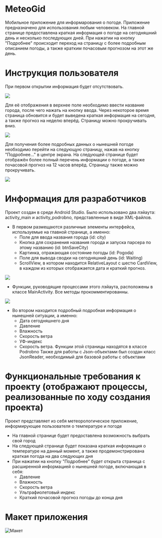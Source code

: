 # MeteoGid
Мобильное приложение для информарования о погоде. 
Приложение предназначено для использования любым человеком. На главной странице предоставлена краткая информация о погоде на сегодняшний день и несколько последующих дней. При нажатии на кнопку "Подробнее" происходит переход на страницу с более подробным описанием погоды, а также кратким почасовым прогнозом на этот же день. 

# Инструкция пользователя
При первом открытии информация будет отсутствовать. 

![](https://github.com/Polyak237/MeteoGid/blob/d7b5eacc386f196bab94586a359ca4e28c026238/%D0%9D%D0%B0%D1%87.%20%D1%81%D1%82%D1%80%D0%B0%D0%BD%D0%B8%D1%86%D0%B0.jpg)

Для её отображения в верхнее поле необходимо ввести название города, после чего нажать на кнопку ввода. Через некоторое время страница обновится и будет выведена краткая информация на сегодня, а также прогноз на неделю вперёд. Страницу можно прокручивать вниз. 

![](https://github.com/Polyak237/MeteoGid/blob/d7b5eacc386f196bab94586a359ca4e28c026238/%D0%9E%D0%B1%D0%BD%D0%BE%D0%B2%D0%BB.%20%D0%BD%D0%B0%D1%87.%20%D1%81%D1%82%D1%80..jpg)

Для получения более подробных данных о нынешней погоде необходимо перейти на следующую страницу, нажав на кнопку "Подробнее..." в центре экрана. На следующей странице будет отображён более полный перечень информации о погоде, а также почасовой прогноз на 12 часов вперёд. Страницу также можно прокручивать.

![](https://github.com/Polyak237/MeteoGid/blob/d7b5eacc386f196bab94586a359ca4e28c026238/%D0%9F%D0%BE%D0%B4%D1%80%D0%BE%D0%B1%D0%BD%D0%B5%D0%B5.jpg)

# Информация для разработчиков
Проект создан в среде Android Studio. 
Было использовано два лэйаута: activity_main и activity_podrobno, представленные в виде XML-файлов. 
- В первом размещаются различные элементы интерфейса, используемые на главной странице, а именно: 
    - Поле для ввода названия города (id: city)
    - Кнопка для сохранения названия города и запуска парсера по этому названию (id: btnSaveCity)
    - Картинка, отражающая состояние погоды (id: Pogoda)
    - Поле для вывода сводки на сегодняшний день (id: Waiting)
    - ScrollView, в котором находится RelativeLayout с шестю CardView, в каждом из которых отображается дата и краткий прогноз. 

![](https://github.com/Polyak237/MeteoGid/blob/9ca141fe5e73538141b2e837ce0f1dceb76aaa57/Activity_Main.PNG)

- Функции, руководящие процессами этого лэйаута, расположены в классе MainActivity. Все методы прокомментированны.
 
![](https://github.com/Polyak237/MeteoGid/blob/9ca141fe5e73538141b2e837ce0f1dceb76aaa57/MainActivity.PNG)

- Во втором находится подробный подробная информация о нынешней ситуации, а именно:
    - Дата сегодняшнего дня
    - Давление
    - Влажность
    - Скорость ветра
    - УФ-индекс
    - Скорость ветра. Функции этой страницы находятся в классе Podrobno
Также для работы с Json-объектами был создан класс JsonReader, необходимый для базовой работы с объектами


# Функциональные требования к проекту (отображают процессы, реализованные по ходу создания проекта)
Проект представляет из себя метеорологическое приложение, информирующее пользователя о температуре и погоде

- На главной странице будет предоставлена возможность выбрать свой город
- На следующей странице будет показана краткая информация о температуре на данный момент, а также продемонстрирована краткая погода на два следующих дня
- При нажатии на кнопку "Подробнее" будет открыта страница с расширенной информацией о нынешней погоде, включающая в себя:
    - Давление
    - Влажность
    - Скорость ветра
    - Ультрафиолетовый индекс
    - Краткий почасовой прогноз погоды до конца дня

# Макет приложения
![Макет](https://github.com/Polyak237/MeteoGid/blob/e124a767b30f46102fe7ca4d185f7fbfd523c183/%D0%A1%D0%BD%D0%B8%D0%BC%D0%BE%D0%BA.png)
